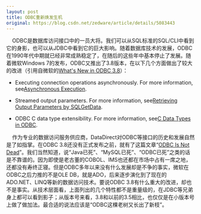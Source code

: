 ```yaml
---
layout: post
title: ODBC重新焕发生机
original: https://blog.csdn.net/zedware/article/details/5083443
---
```

    ODBC是数据库访问接口中的一员大将。我们可以从SQL标准的SQL/CLI中看到它的身影，也可以从JDBC中看到它的巨大影响。随着数据库技术的发展，ODBC在1990年代中期就已经非常成熟稳定了，在随后的这些年中基本停止了发展。随着微软Windows 7的发布，ODBC又推出了3.8版本，在以下几个方面做出了较大的改进（引用自微软的[What's New in ODBC 3.8](http://msdn.microsoft.com/en-us/library/ee388580(VS.85).aspx)）：
- Executing connection operations asynchronously. For more information, see[Asynchronous Execution](http://msdn.microsoft.com/en-us/library/ms713563(VS.85).aspx).

- Streamed output parameters. For more information, see[Retrieving Output Parameters by SQLGetData](http://msdn.microsoft.com/en-us/library/ms712625(VS.85).aspx).

- ODBC C data type extensibility. For more information, see[C Data Types in ODBC](http://msdn.microsoft.com/en-us/library/ms714822(VS.85).aspx).


    作为专业的数据访问服务供应商，DataDirect对ODBC等接口的历史和发展自然是了如指掌。在ODBC 3.8还没有正式发布之前，就有了这篇文章“[ODBC Is Not Dead](http://blogs.datadirect.com/2009/04/odbc-is-not-dead.html)”。我们当然知道，说“Java已死”、“MySQL已死”、“ODBC已死”之类的话是不靠谱的。因为即使是老古董的COBOL、IMS也还都在市场中占有一席之地，还都没有寿终正寝。但是ODBC多年以来没有什么发展却是不争的事实，微软在ODBC之后力推的不是OLE DB，就是ADO，后来逐步演化到了现在的ADO.NET、LINQ等新的数据访问技术。要说ODBC 3.8有什么重大的改进，却也不是事实。从技术层面看，上面列出的几个特性都不是重量级的，在JDBC等兄弟身上都可以看到影子；从版本号来看，3.8和以前的3.5相比，也仅仅是在小版本号上做了做加法。最合适的说法应该是“ODBC这棵老树又长出了新枝”。
 
